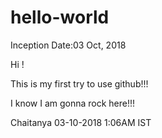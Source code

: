 # hello-world
Inception Date:03 Oct, 2018

Hi !

This is my first try to use github!!!

I know I am gonna rock here!!!

Chaitanya
03-10-2018
1:06AM IST
